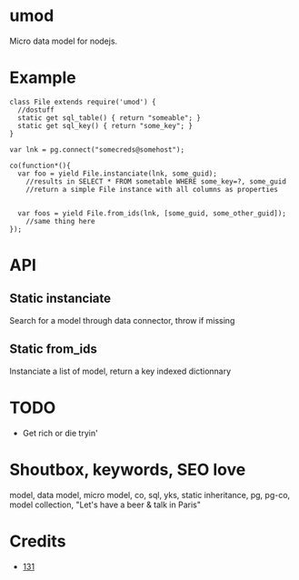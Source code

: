# umod
Micro data model for nodejs.


# Example
```
class File extends require('umod') {
  //dostuff
  static get sql_table() { return "someable"; }
  static get sql_key() { return "some_key"; }
}

var lnk = pg.connect("somecreds@somehost");

co(function*(){
  var foo = yield File.instanciate(lnk, some_guid);
    //results in SELECT * FROM sometable WHERE some_key=?, some_guid
    //return a simple File instance with all columns as properties


  var foos = yield File.from_ids(lnk, [some_guid, some_other_guid]);
    //same thing here
});

```

# API
## Static instanciate 
Search for a model through data connector, throw if missing

## Static from_ids
Instanciate a list of model, return a key indexed dictionnary



# TODO
* Get rich or die tryin'

# Shoutbox, keywords, SEO love
model, data model, micro model, co, sql, yks, static inheritance, pg, pg-co, model collection, "Let's have a beer & talk in Paris"


# Credits
* [131](https://github.com/131)